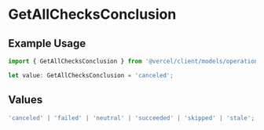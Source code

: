 # GetAllChecksConclusion

## Example Usage

```typescript
import { GetAllChecksConclusion } from '@vercel/client/models/operations';

let value: GetAllChecksConclusion = 'canceled';
```

## Values

```typescript
'canceled' | 'failed' | 'neutral' | 'succeeded' | 'skipped' | 'stale';
```
